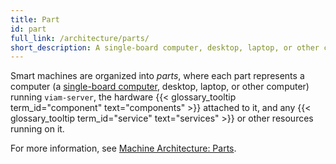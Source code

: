 ```yaml
---
title: Part
id: part
full_link: /architecture/parts/
short_description: A single-board computer, desktop, laptop, or other computer running viam-server, the hardware components attached to it, and any services or other resources running on it.
---
```


Smart machines are organized into _parts_, where each part represents a computer (a [single-board computer](/installation/viam-server-setup/), desktop, laptop, or other computer) running `viam-server`, the hardware {{< glossary_tooltip term_id="component" text="components" >}} attached to it, and any {{< glossary_tooltip term_id="service" text="services" >}} or other resources running on it.

For more information, see [Machine Architecture: Parts](/architecture/parts/).
